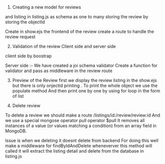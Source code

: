 1. Creating a new model for reviews

and listing in listing.js as schema as one to many storing the review by storing the objectId

Create in show.ejs the frontend of the review
create a route to handle the review request

2. Validation of the review
Client side and server side

client side by boostrap

Server side :-
We have created a joi schema validator
Create a function for validator and pass as middleware in the review route

3. Preview of the Review 
first we display the review listing in the show.ejs but there is only onjectid printing . To print the whole object we use the populate method 
And then print one by one by using for loop in the form of list

4. Delete review

To delete a review we should make a route /listings/id:/review/review:id
And we use a special mongose operator pull operator
$pull It removes all instances of a value (or values matching a condition) from an array field in MongoDB.

Issue is when we deleting it doesnt delete from backend
For doing this well make a middleware for findByIdAndDelete wheneverver this method will called it will extract the listing detail and delete from the database in listing.js